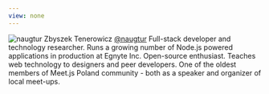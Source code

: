 ```yaml
---
view: none
---
```


![naugtur](http://naugtur.pl/me.avatar.jpg)
Zbyszek Tenerowicz [@naugtur](https://twitter.com/naugtur) Full-stack developer and technology researcher. Runs a growing number of Node.js powered applications in production at Egnyte Inc. Open-source enthusiast. Teaches web technology to designers and peer developers. One of the oldest members of Meet.js Poland community - both as a speaker and organizer of local meet-ups.
